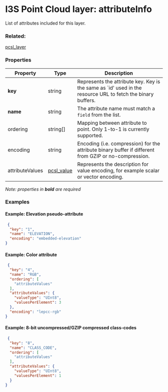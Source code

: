 # I3S Point Cloud layer: attributeInfo

List of attributes included for this layer.

### Related:

[pcsl_layer](pcsl_layer.md)
### Properties

| Property | Type | Description |
| --- | --- | --- |
| **key** | string | Represents the attribute key. Key is the same as `id' used in the resource URL to fetch the binary buffers. |
| **name** | string | The attribute name must match a `field` from the list. |
| ordering | string[] | Mapping between attribute to point. Only 1-to-1 is currently supported. |
| encoding | string | Encoding (i.e. compression) for the attribute binary buffer if different from GZIP or no-compression. |
| attributeValues | [pcsl_value](pcsl_value.md) | Represents the description for value encoding, for example scalar or vector encoding. |
*Note: properties in **bold** are required*

### Examples 

#### Example: Elevation pseudo-attribute 

```json
 {
  "key": "1",
  "name": "ELEVATION",
  "encoding": "embedded-elevation"
} 
````

#### Example: Color attribute 

```json
 {
  "key": "4",
  "name": "RGB",
  "ordering": [
    "attributeValues"
  ],
  "attributeValues": {
    "valueType": "UInt8",
    "valuesPerElement": 3
  },
  "encoding": "lepcc-rgb"
} 
````

#### Example: 8-bit uncompressed/GZIP compressed class-codes 

```json
 {
  "key": "8",
  "name": "CLASS_CODE",
  "ordering": [
    "attributeValues"
  ],
  "attributeValues": {
    "valueType": "UInt8",
    "valuesPerElement": 1
  }
} 
````

